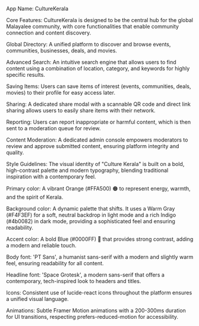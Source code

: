 App Name: CultureKerala

Core Features:
CultureKerala is designed to be the central hub for the global Malayalee community, with core functionalities that enable community connection and content discovery.

Global Directory: A unified platform to discover and browse events, communities, businesses, deals, and movies.

Advanced Search: An intuitive search engine that allows users to find content using a combination of location, category, and keywords for highly specific results.

Saving Items: Users can save items of interest (events, communities, deals, movies) to their profile for easy access later.

Sharing: A dedicated share modal with a scannable QR code and direct link sharing allows users to easily share items with their network.

Reporting: Users can report inappropriate or harmful content, which is then sent to a moderation queue for review.

Content Moderation: A dedicated admin console empowers moderators to review and approve submitted content, ensuring platform integrity and quality.

Style Guidelines:
The visual identity of "Culture Kerala" is built on a bold, high-contrast palette and modern typography, blending traditional inspiration with a contemporary feel.

Primary color: A vibrant Orange (#FFA500) 🟠 to represent energy, warmth, and the spirit of Kerala.

Background color: A dynamic palette that shifts. It uses a Warm Gray (#F4F3EF) for a soft, neutral backdrop in light mode and a rich Indigo (#4b0082) in dark mode, providing a sophisticated feel and ensuring readability.

Accent color: A bold Blue (#0000FF) 🔵 that provides strong contrast, adding a modern and reliable touch.

Body font: 'PT Sans', a humanist sans-serif with a modern and slightly warm feel, ensuring readability for all content.

Headline font: 'Space Grotesk', a modern sans-serif that offers a contemporary, tech-inspired look to headers and titles.

Icons: Consistent use of lucide-react icons throughout the platform ensures a unified visual language.

Animations: Subtle Framer Motion animations with a 200-300ms duration for UI transitions, respecting prefers-reduced-motion for accessibility.







